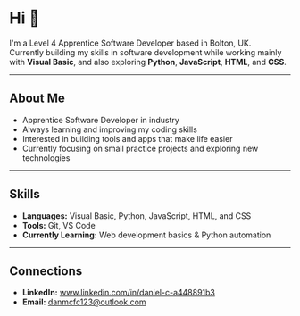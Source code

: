 # Hi 👋

I'm a Level 4 Apprentice Software Developer based in Bolton, UK.  
Currently building my skills in software development while working mainly with **Visual Basic**, and also exploring **Python**, **JavaScript**, **HTML**, and **CSS**.

---

## About Me
- Apprentice Software Developer in industry
- Always learning and improving my coding skills
- Interested in building tools and apps that make life easier
- Currently focusing on small practice projects and exploring new technologies

---

## Skills
- **Languages:** Visual Basic, Python, JavaScript, HTML, and CSS
- **Tools:** Git, VS Code
- **Currently Learning:** Web development basics & Python automation

---

## Connections
- **LinkedIn:** www.linkedin.com/in/daniel-c-a448891b3
- **Email:** danmcfc123@outlook.com
